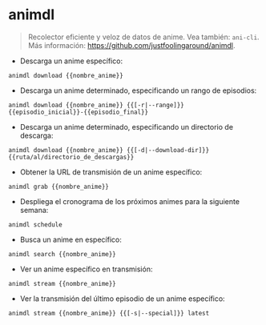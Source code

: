 # animdl

> Recolector eficiente y veloz de datos de anime.
> Vea también: `ani-cli`.
> Más información: <https://github.com/justfoolingaround/animdl>.

- Descarga un anime específico:

`animdl download {{nombre_anime}}`

- Descarga un anime determinado, especificando un rango de episodios:

`animdl download {{nombre_anime}} {{[-r|--range]}} {{episodio_inicial}}-{{episodio_final}}`

- Descarga un anime determinado, especificando un directorio de descarga:

`animdl download {{nombre_anime}} {{[-d|--download-dir]}} {{ruta/al/directorio_de_descargas}}`

- Obtener la URL de transmisión de un anime específico:

`animdl grab {{nombre_anime}}`

- Despliega el cronograma de los próximos animes para la siguiente semana:

`animdl schedule`

- Busca un anime en específico:

`animdl search {{nombre_anime}}`

- Ver un anime específico en transmisión:

`animdl stream {{nombre_anime}}`

- Ver la transmisión del último episodio de un anime específico:

`animdl stream {{nombre_anime}} {{[-s|--special]}} latest`
